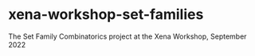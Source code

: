 # xena-workshop-set-families
The Set Family Combinatorics project at the Xena Workshop, September 2022
